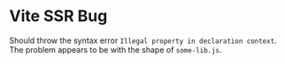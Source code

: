 # Vite SSR Bug

Should throw the syntax error `Illegal property in declaration context`. The problem appears to be with the shape of `some-lib.js`.